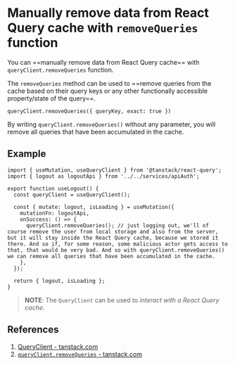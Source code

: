 # Manually remove data from React Query cache with `removeQueries` function

You can ==manually remove data from React Query cache== with `queryClient.removeQueries` function.

The `removeQueries` method can be used to ==remove queries from the cache based on their query keys or any other functionally accessible property/state of the query==.

```react
queryClient.removeQueries({ queryKey, exact: true })
```

By writing `queryClient.removeQueries()` without any parameter, you will remove all queries that have been accumulated in the cache.

## Example

```react
import { useMutation, useQueryClient } from '@tanstack/react-query';
import { logout as logoutApi } from '../../services/apiAuth';

export function useLogout() {
  const queryClient = useQueryClient();

  const { mutate: logout, isLoading } = useMutation({
    mutationFn: logoutApi,
    onSuccess: () => {
      queryClient.removeQueries(); // just logging out, we'll of course remove the user from local storage and also from the server, but it will stay inside the React Query cache, because we stored it there. And so if, for some reason, some malicious actor gets access to that, that would be very bad. And so with queryClient.removeQueries() we can remove all queries that have been accumulated in the cache.
    },
  });

  return { logout, isLoading };
}
```

> **NOTE**: The `QueryClient` can be used to _interact with a React Query cache_.

## References

1. [QueryClient - tanstack.com](https://tanstack.com/query/latest/docs/react/reference/QueryClient)
2. [`queryClient.removeQueries` - tanstack.com](https://tanstack.com/query/latest/docs/react/reference/QueryClient#queryclientremovequeries)